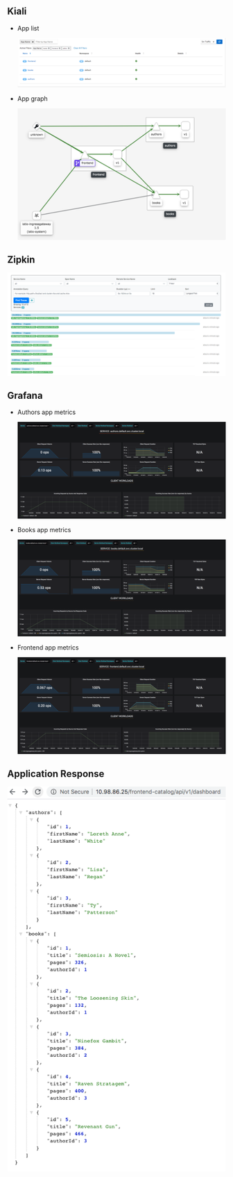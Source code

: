 ## Kiali
* App list

  ![kiali app list](./screenshots/kiali_app_list.png "kiali app list")

* App graph

  ![kiali app graph](./screenshots/kiali_app_graph.png "kiali app graph")

## Zipkin

  ![zipkin trace](./screenshots/zipkin_trace.png "zipkin trace")

## Grafana
* Authors app metrics

  ![authors app metrics](./screenshots/grafana_authors.png "authors app metrics")

* Books app metrics

  ![books app metrics](./screenshots/grafana_books.png "books app metrics")

* Frontend app metrics

  ![frontend app metrics](./screenshots/grafana_frontend.png "frontend app metrics")

## Application Response

  ![app response](./screenshots/app_response.png "app response")